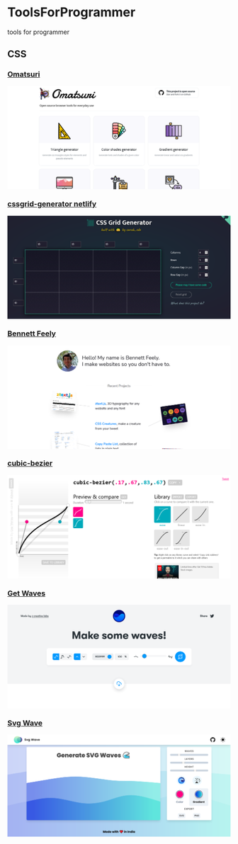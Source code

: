 # ToolsForProgrammer
 tools for programmer


## CSS
### [Omatsuri](https://omatsuri.app/)
<img align="center" src="https://raw.githubusercontent.com/zuwannn/ToolsForProgrammer/main/Omatsuri.png" /> 

### [cssgrid-generator netlify](https://cssgrid-generator.netlify.app/)
<img align="center" src="https://raw.githubusercontent.com/zuwannn/ToolsForProgrammer/main/CSS Grid Generator.png" /> 

### [Bennett Feely](https://bennettfeely.com/)
<img align="center" src="https://raw.githubusercontent.com/zuwannn/ToolsForProgrammer/main/Bennett Feely.png" /> 

### [cubic-bezier](https://cubic-bezier.com/)
<img align="center" src="https://raw.githubusercontent.com/zuwannn/ToolsForProgrammer/main/cubic-bezier.png" /> 


### [Get Waves](https://getwaves.io/)
<img align="center" src="https://raw.githubusercontent.com/zuwannn/ToolsForProgrammer/main/Get Waves.png" /> 


### [Svg Wave](https://svgwave.in/)
<img align="center" src="https://raw.githubusercontent.com/zuwannn/ToolsForProgrammer/main/Svg Wave.png" /> 